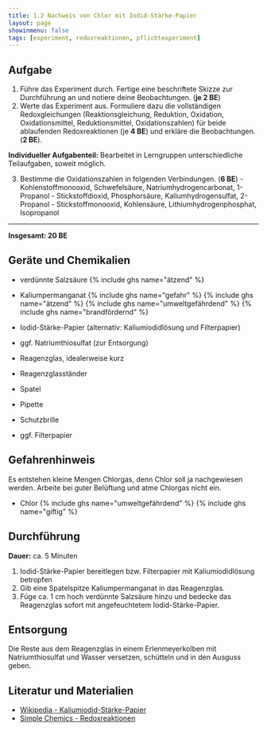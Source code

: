 ```yaml
---
title: 1.2 Nachweis von Chlor mit Iodid-Stärke-Papier
layout: page
showinmenu: false
tags: [experiment, redoxreaktionen, pflichtexperiment]
---
```


## Aufgabe

1. Führe das Experiment durch. Fertige eine beschriftete Skizze zur Durchführung an und notiere deine Beobachtungen. (**je 2 BE**)
2. Werte das Experiment aus. Formuliere dazu die vollständigen Redoxgleichungen (Reaktionsgleichung, Reduktion, Oxidation, Oxidationsmittel, Reduktionsmittel, Oxidationszahlen) für beide ablaufenden Redoxreaktionen (je **4 BE**) und erkläre die Beobachtungen. (**2 BE**).

**Individueller Aufgabenteil:** Bearbeitet in Lerngruppen unterschiedliche Teilaufgaben, soweit möglich.

  3. Bestimme die Oxidationszahlen in folgenden Verbindungen. (**6 BE**)
    - Kohlenstoffmonooxid, Schwefelsäure, Natriumhydrogencarbonat, 1-Propanol
    - Stickstoffdioxid, Phosphorsäure, Kaliumhydrogensulfat, 2-Propanol
	- Stickstoffmonooxid, Kohlensäure, Lithiumhydrogenphosphat, Isopropanol

---

**Insgesamt: 20 BE**

## Geräte und Chemikalien

- verdünnte Salzsäure {% include ghs name="ätzend" %}
- Kaliumpermanganat {% include ghs name="gefahr" %} {% include ghs name="ätzend" %} {% include ghs name="umweltgefährdend" %} {% include ghs name="brandfördernd" %}
- Iodid-Stärke-Papier (alternativ: Kaliumiodidlösung und Filterpapier)
- ggf. Natriumthiosulfat (zur Entsorgung)

- Reagenzglas, idealerweise kurz
- Reagenzglasständer
- Spatel
- Pipette
- Schutzbrille
- ggf. Filterpapier

## Gefahrenhinweis

Es entstehen kleine Mengen Chlorgas, denn Chlor soll ja nachgewiesen werden. Arbeite bei guter Belüftung und atme Chlorgas nicht ein.

 - Chlor {% include ghs name="umweltgefährdend" %} {% include ghs name="giftig" %}

## Durchführung

**Dauer:** ca. 5 Minuten

1. Iodid-Stärke-Papier bereitlegen bzw. Filterpapier mit Kaliumiodidlösung betropfen
2. Gib eine Spatelspitze Kaliumpermanganat in das Reagenzglas. 
3. Füge ca. 1 cm hoch verdünnte Salzsäure hinzu und bedecke das Reagenzglas sofort mit angefeuchtetem Iodid-Stärke-Papier.

## Entsorgung

Die Reste aus dem Reagenzglas in einem Erlenmeyerkolben mit Natriumthiosulfat und Wasser versetzen, schütteln und in den Ausguss geben.

## Literatur und Materialien

- [Wikipedia - Kaliumiodid-Stärke-Papier](https://de.wikipedia.org/wiki/Kaliumiodidstärkepapier)
- [Simple Chemics - Redoxreaktionen](https://www.youtube.com/watch?v=aQNaXLFBqpw)
